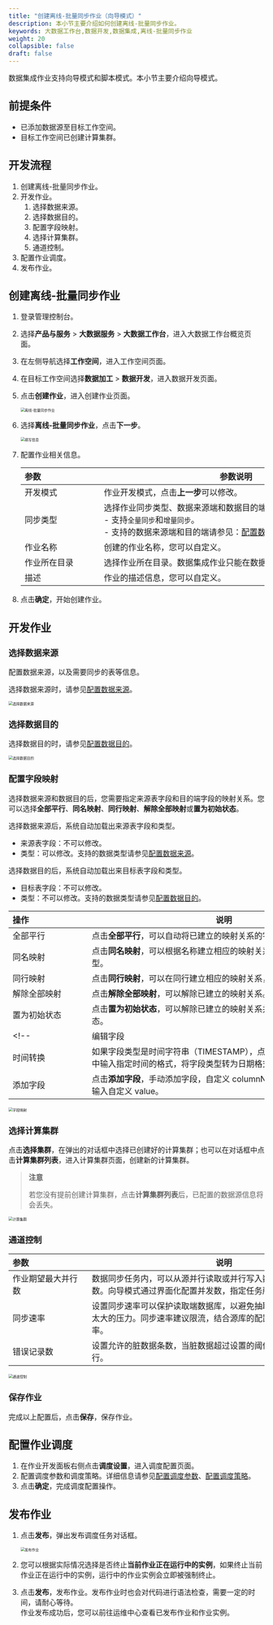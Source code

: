 ```yaml
---
title: "创建离线-批量同步作业（向导模式）"
description: 本小节主要介绍如何创建离线-批量同步作业。 
keywords: 大数据工作台,数据开发,数据集成,离线-批量同步作业
weight: 20
collapsible: false
draft: false
---
```


数据集成作业支持向导模式和脚本模式。本小节主要介绍向导模式。

## 前提条件

- 已添加数据源至目标工作空间。
- 目标工作空间已创建计算集群。

## 开发流程

1. 创建离线-批量同步作业。
2. 开发作业。
   1. 选择数据来源。
   2. 选择数据目的。
   3. 配置字段映射。
   4. 选择计算集群。
   5. 通道控制。
3. 配置作业调度。
4. 发布作业。

## 创建离线-批量同步作业

1. 登录管理控制台。
2. 选择**产品与服务** > **大数据服务** > **大数据工作台**，进入大数据工作台概览页面。
3. 在左侧导航选择**工作空间**，进入工作空间页面。
4. 在目标工作空间选择**数据加工** > **数据开发**，进入数据开发页面。
5. 点击**创建作业**，进入创建作业页面。

   <img src="/bigdata/dataomnis/_images/integration_job_offline_choose_model.png" alt="离线-批量同步作业" style="zoom:50%;" />

6. 选择**离线-批量同步作业**，点击**下一步**。
   
   <img src="/bigdata/dataomnis/_images/integration_job_offline_basic.png" alt="填写信息" style="zoom:50%;" />

7. 配置作业相关信息。

   | <span style="display:inline-block;width:140px">参数</span>  | <span style="display:inline-block;width:520px">参数说明</span>  |
   | :------------- | ------------------------------------------------------------ |
   | 开发模式 |  作业开发模式，点击**上一步**可以修改。              |
   | 同步类型 |  选择作业同步类型、数据来源端和数据目的端的数据源类型。<br>- 支持`全量同步`和`增量同步`。<br>- 支持的数据来源端和目的端请参见：[配置数据来源](/bigdata/dataomnis/manual/integration_job/cfg_source/)、[配置数据目的](/bigdata/dataomnis/manual/integration_job/cfg_sink/)。             |
   | 作业名称 |  创建的作业名称，您可以自定义。              |
   | 作业所在目录    | 选择作业所在目录。数据集成作业只能在数据集成目录和其子目录下。  |
   | 描述    |  作业的描述信息，您可以自定义。 |

8. 点击**确定**，开始创建作业。

## 开发作业

### 选择数据来源

配置数据来源，以及需要同步的表等信息。

选择数据来源时，请参见[配置数据来源](/bigdata/dataomnis/manual/integration_job/cfg_source/)。

<img src="/bigdata/dataomnis/_images/integration_job_offline_1_choose_source.png" alt="选择数据来源" style="zoom:50%;" />

### 选择数据目的

选择数据目的时，请参见[配置数据目的](/bigdata/dataomnis/manual/integration_job/cfg_sink/)。

<img src="/bigdata/dataomnis/_images/integration_job_offline_1_choose_sink.png" alt="选择数据目的" style="zoom:50%;" />

### 配置字段映射

选择数据来源和数据目的后，您需要指定来源表字段和目的端字段的映射关系。您可以选择**全部平行**、**同名映射**、**同行映射**、**解除全部映射**或**置为初始状态**。

选择数据来源后，系统自动加载出来源表字段和类型。
- 来源表字段：不可以修改。
- 类型：可以修改。支持的数据类型请参见[配置数据来源](/bigdata/dataomnis/manual/integration_job/cfg_source/)。

选择数据目的后，系统自动加载出来目标表字段和类型。
- 目标表字段：不可以修改。
- 类型：不可以修改。支持的数据类型请参见[配置数据目的](/bigdata/dataomnis/manual/integration_job/cfg_sink/)。

| <span style="display:inline-block;width:140px">操作</span> | <span style="display:inline-block;width:520px">说明</span>   |
| :--------------------------------------------------------- | ------------------------------------------------------------ |
| 全部平行                                                   | 点击**全部平行**，可以自动将已建立的映射关系的字段调整到同行。 |
| 同名映射                                                   | 点击**同名映射**，可以根据名称建立相应的映射关系，请注意匹配数据类型。 |
| 同行映射                                                   | 点击**同行映射**，可以在同行建立相应的映射关系，请注意匹配数据类型。 |
| 解除全部映射                                               | 点击**解除全部映射**，可以解除已建立的映射关系。             |
| 置为初始状态                                               | 点击**置为初始状态**，可以解除已建立的映射关系并恢复字段排序为初始状态。 |
<!-- | 编辑字段                                                   | 点击**编辑**，输入自定义 value，当字段值为 null 时，会返回此 value 值。 |
| 时间转换                                                   | 如果字段类型是时间字符串（TIMESTAMP），点击**时间转换**，可以在弹框中输入指定时间的格式，将字段类型转为日期格式返回。 |
| 添加字段                                                   | 点击**添加字段**，手动添加字段，自定义 columnName、columnType，并输入自定义 value。 | -->

<img src="/bigdata/dataomnis/_images/integration_job_offline_1_map.png" alt="字段映射" style="zoom:50%;" />

### 选择计算集群

点击**选择集群**，在弹出的对话框中选择已创建好的计算集群；也可以在对话框中点击**计算集群列表**，进入计算集群页面，创建新的计算集群。 

> **注意**
>  
> 若您没有提前创建计算集群，点击**计算集群列表**后，已配置的数据源信息将会丢失。

 <img src="/bigdata/dataomnis/_images/integration_job_offline_1_flink-cluster.png" alt="计算集群" style="zoom:50%;" />

### 通道控制

| <span style="display:inline-block;width:140px">参数</span>  | <span style="display:inline-block;width:520px">说明</span>  |
| :------------- | ---------------------------------------------------------- |
| 作业期望最大并行数   | 数据同步任务内，可以从源并行读取或并行写入数据存储端的最大线程数。向导模式通过界面化配置并发数，指定任务所使用的并行度。 |
| 同步速率     | 设置同步速率可以保护读取端数据库，以避免抽取速度过大，给源库造成太大的压力。同步速率建议限流，结合源库的配置，请合理配置抽取速率。  |
| 错误记录数     | 设置允许的脏数据条数，当脏数据超过设置的阈值时，作业将自动结束运行。 |

<img src="/bigdata/dataomnis/_images/integration_job_offline_1_dirty-data.png" alt="通道控制" style="zoom:50%;" />

### 保存作业

完成以上配置后，点击**保存**，保存作业。

## 配置作业调度

1. 在作业开发面板右侧点击**调度设置**，进入调度配置页面。
2. 配置调度参数和调度策略。详细信息请参见[配置调度参数](../../schedule/para)、[配置调度策略](../../schedule/time)。   
3. 点击**确定**，完成调度配置操作。

## 发布作业

1. 点击**发布**，弹出发布调度任务对话框。

   <img src="/bigdata/dataomnis/_images/publish_job.png" alt="发布作业" style="zoom:50%;" />

2. 您可以根据实际情况选择是否终止**当前作业正在运行中的实例**，如果终止当前作业正在运行中的实例，运行中的作业实例会立即被强制终止。
3. 点击**发布**，发布作业。发布作业时也会对代码进行语法检查，需要一定的时间，请耐心等待。   
   作业发布成功后，您可以前往运维中心查看已发布作业和作业实例。
